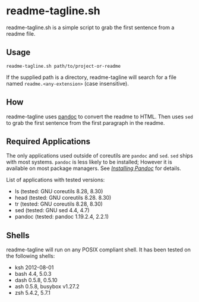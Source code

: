 # readme-tagline.sh

readme-tagline.sh is a simple script to grab the first sentence from a readme file.

## Usage

`readme-tagline.sh path/to/project-or-readme`

If the supplied path is a directory, readme-tagline will search for a file named `readme.<any-extension>` (case insensitive).

## How

readme-tagline uses [pandoc](https://pandoc.org/) to convert the readme to HTML. Then uses `sed` to grab the first sentence from the first paragraph in the readme.

## Required Applications

The only applications used outside of coreutils are `pandoc` and `sed`.
`sed` ships with most systems.
`pandoc` is less likely to be installed; However it is available on most package managers.
See [_Installing Pandoc_](https://pandoc.org/installing.html) for details.

List of applications with tested versions:

- ls (tested: GNU coreutils 8.28, 8.30)
- head (tested: GNU coreutils 8.28. 8.30)
- tr (tested: GNU coreutils 8.28, 8.30)
- sed (tested: GNU sed 4.4, 4.7)
- pandoc (tested: pandoc 1.19.2.4, 2.2.1)

## Shells

readme-tagline will run on any POSIX compliant shell.
It has been tested on the following shells:

- ksh 2012-08-01
- bash 4.4, 5.0.3
- dash 0.5.8, 0.5.10
- ash 0.5.8, busybox v1.27.2
- zsh 5.4.2, 5.7.1
